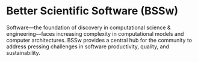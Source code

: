# Better Scientific Software (BSSw)

Software—the foundation of discovery in computational science & engineering—faces increasing complexity in computational models and computer architectures. BSSw provides a central hub for the community to address pressing challenges in software productivity, quality, and sustainability.

<!---
Slide1 L: items/tips-for-producing-online-panel-discussions
Slide1 R: images/raw/master/Resource_1120_RemotePanel.png
Slide2 L: blog_posts/recent-successes-with-psip-on-hdf5
Slide2 R: images/raw/master/Blog_1120_PSIP_HDF5_BlackHole.png
Slide3 L: blog_posts/the-rse-hpc-2020-workshop-creating-community-building-careers-addressing-challenges
Slide3 R: images/raw/master/rse-hpe-hero.png
Slide4 L: blog_posts/bloodsuckers-banshees-and-brains-a-bestiary-of-scary-software-projects-and-how-to-banish-them
Slide4 R: images/raw/master/Blog_1019_Hero_1136x432.png
Slide5 L: events/panel-year-in-review-what-have-we-learned-so-far
Slide5 R: items/software-and-workflow-development
Slide6 L: items/scientific-software-bloggers-worth-following
Slide6 R: events/software-sustainability-institute-fellowship-programme-2021
--->

<!---
LCM: Saving for use again later

Slide1 L: blog_posts/recent-successes-with-psip-on-hdf5
Slide1 R: images/raw/master/Blog_1120_PSIP_HDF5_BlackHole.png

Slide1 Left: blog_posts/scientific-software-projects-and-their-communities
Slide 1 Right: items/resources-for-maximizing-remote-working
Slide2 Left: blog_posts/cleaning-your-work-surfaces-one-way-to-help-flatten-the-curve
Slide2 Right: images/raw/master/Blog_0320_COVID19.png
Slide3 Left: blog_posts/spreading-ideas-about-better-scientific-software
Slide3 Right: images/raw/master/Blog_0225_Computational.jpg
Slide4 Left: blog_posts/productivity-and-sustainability-improvement-planning-psip
Slide4 Right: images/raw/master/Blog_0120_PSIP_logo.png
Slide5 Left: items/finalizing-your-julia-package
Slide5 Right: events/webinar-best-practices-for-using-proxy-applications-as-benchmarks
--->

<!---
[Site Overview](SiteOverview.md)

[Communities Overview](CommunitiesOverview.md)

[Intro to CSE](IntroToCse.md)

[Intro to HPC](IntroToHpc.md)

--->
